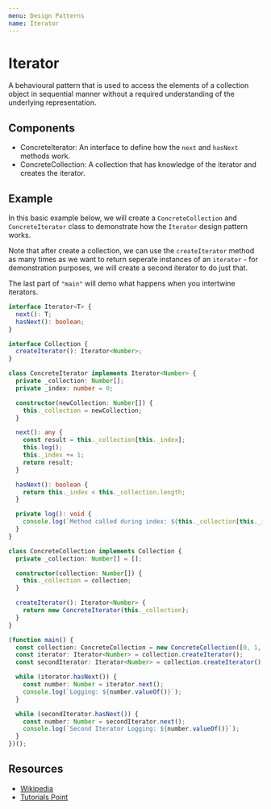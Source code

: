 ```yaml
---
menu: Design Patterns
name: Iterator
---
```


# Iterator

A behavioural pattern that is used to access the elements of a collection object in sequential manner without a required understanding of the underlying representation.

## Components

- ConcreteIterator: An interface to define how the `next` and `hasNext` methods work.
- ConcreteCollection: A collection that has knowledge of the iterator and creates the iterator.

## Example

In this basic example below, we will create a `ConcreteCollection` and `ConcreteIterator` class to demonstrate how the `Iterator` design pattern works.

Note that after create a collection, we can use the `createIterator` method as many times as we want to return seperate instances of an `iterator` - for demonstration purposes, we will create a second iterator to do just that.

The last part of `"main"` will demo what happens when you intertwine iterators.

```typescript
interface Iterator<T> {
  next(): T;
  hasNext(): boolean;
}

interface Collection {
  createIterator(): Iterator<Number>;
}

class ConcreteIterator implements Iterator<Number> {
  private _collection: Number[];
  private _index: number = 0;

  constructor(newCollection: Number[]) {
    this._collection = newCollection;
  }

  next(): any {
    const result = this._collection[this._index];
    this.log();
    this._index += 1;
    return result;
  }

  hasNext(): boolean {
    return this._index < this._collection.length;
  }

  private log(): void {
    console.log(`Method called during index: ${this._collection[this._index]}`);
  }
}

class ConcreteCollection implements Collection {
  private _collection: Number[] = [];

  constructor(collection: Number[]) {
    this._collection = collection;
  }

  createIterator(): Iterator<Number> {
    return new ConcreteIterator(this._collection);
  }
}

(function main() {
  const collection: ConcreteCollection = new ConcreteCollection([0, 1, 2, 3]);
  const iterator: Iterator<Number> = collection.createIterator();
  const secondIterator: Iterator<Number> = collection.createIterator();

  while (iterator.hasNext()) {
    const number: Number = iterator.next();
    console.log(`Logging: ${number.valueOf()}`);
  }

  while (secondIterator.hasNext()) {
    const number: Number = secondIterator.next();
    console.log(`Second Iterator Logging: ${number.valueOf()}`);
  }
})();
```

## Resources

- [Wikipedia](https://en.wikipedia.org/wiki/Iterator_pattern)
- [Tutorials Point](https://www.tutorialspoint.com/design_pattern/iterator_pattern.htm)
